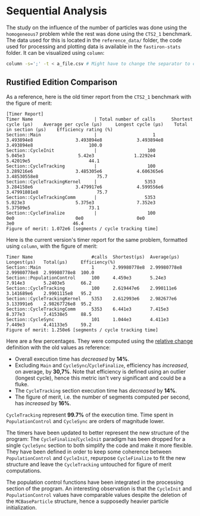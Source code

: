 # Sequential Analysis

The study on the influence of the number of particles was done using the `homogeneous7`
problem while the rest was done using the `CTS2_1` benchmark. The data used for this is 
located in the `reference_data/` folder, the code used for processing and plotting data 
is available in the `fastiron-stats` folder. It can be visualized using `column`:

```bash
column -s=';' -t < a_file.csv # Might have to change the separator to comma for scaling data
```




## Rustified Edition Comparison

As a reference, here is the old timer report from the `CTS2_1` benchmark with the figure of merit: 

```
[Timer Report]
Timer Name                       | Total number of calls      Shortest cycle (µs)    Average per cycle (µs)     Longest cycle (µs)    Total in section (µs)    Efficiency rating (%)
Section::Main                    |                     1          3.493894e8                3.493894e8             3.493894e8               3.493894e8                     100.0
Section::CycleInit               |                   100             5.045e3                    5.42e3               1.2292e4                5.42019e5                      44.1
Section::CycleTracking           |                   100          3.289216e6                3.485305e6             4.606365e6             3.48530558e8                      75.7
Section::CycleTrackingKernel     |                  5353          3.284158e6                3.479917e6             4.599556e6             3.47991801e8                      75.7
Section::CycleTrackingComm       |                  5353             5.023e3                   5.375e3                7.352e3                5.37509e5                      73.1
Section::CycleFinalize           |                   100                 0e0                       0e0                    0e0                      3e0                      46.4
Figure of merit: 1.072e6 [segments / cycle tracking time]
```

Here is the current version's timer report for the same problem, formatted using `column`, with the figure of merit:  

```
Timer Name                      #calls  Shortest(µs)  Average(µs)   Longest(µs)   Total(µs)     Efficiency(%)
Section::Main                   1       2.99980778e8  2.99980778e8  2.99980778e8  2.99980778e8  100.0
Section::PopulationControl      100     4.459e3       5.24e3        7.914e3       5.2403e5      66.2
Section::CycleTracking          100     2.619447e6    2.990111e6    3.141689e6    2.9901115e8   95.2
Section::CycleTrackingKernel    5353    2.612993e6    2.982677e6    3.133991e6    2.98267726e8  95.2
Section::CycleTrackingComm      5353    6.441e3       7.415e3       8.377e3       7.41538e5     88.5
Section::CycleSync              101     1.044e3       4.411e3       7.449e3       4.41133e5     59.2
Figure of merit: 1.250e6 [segments / cycle tracking time]
```

Here are a few percentages. They were computed using the [relative change][2] definition with the old 
values as reference:

- Overall execution time has _decreased_ by **14%**.
- Excluding `Main` and `CycleSync`/`CycleFinalize`, efficiency has _increased_, 
  on average, by **30,7%**. Note that efficiency is defined using an outlier 
  (longest cycle), hence this metric isn't very  significant and could be a fluke.
- The `CycleTracking` section execution time has _decreased_ by **14%**.
- The figure of merit, i.e. the number of segments computed per second, has 
  _increased_ by **16%**.

`CycleTracking` represent **99.7%** of the execution time. Time spent in 
`PopulationControl` and `CycleSync` are orders of magnitude lower.

The timers have been updated to better represent the new structure of the program: The 
`CycleFinalize`/`CycleInit` paradigm has been dropped for a single `CycleSync` section 
to both simplify the code and make it more flexible. They have been defined in order 
to keep some coherence between `PopulationControl` and `CycleInit`, repurpose 
`CycleFinalize` to fit the new structure and leave the `CycleTracking` untouched for 
figure of merit computations.

The population control functions have been integrated in the processing section of the 
program. An interesting observation is that the `CycleInit` and `PopulationControl` 
values have comparable values despite the deletion of the `MCBaseParticle` structure, 
hence a supposedly heavier particle initialization.


[1]: https://github.com/imrn99/fi_stats
[2]: https://en.wikipedia.org/wiki/Relative_change_and_difference#Definition